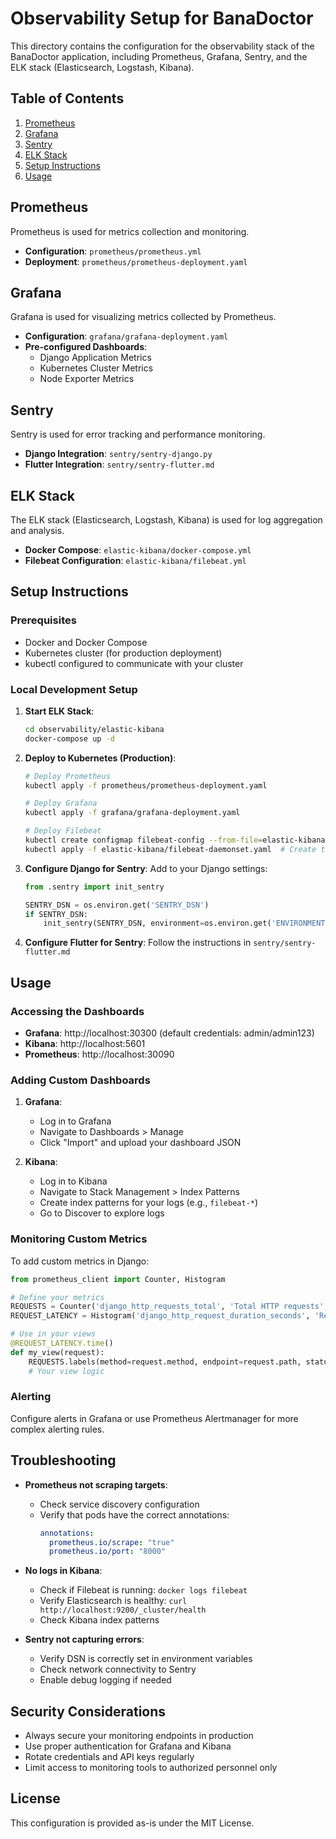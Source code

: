 # Observability Setup for BanaDoctor

This directory contains the configuration for the observability stack of the BanaDoctor application, including Prometheus, Grafana, Sentry, and the ELK stack (Elasticsearch, Logstash, Kibana).

## Table of Contents

1. [Prometheus](#prometheus)
2. [Grafana](#grafana)
3. [Sentry](#sentry)
4. [ELK Stack](#elk-stack)
5. [Setup Instructions](#setup-instructions)
6. [Usage](#usage)

## Prometheus

Prometheus is used for metrics collection and monitoring.

- **Configuration**: `prometheus/prometheus.yml`
- **Deployment**: `prometheus/prometheus-deployment.yaml`

## Grafana

Grafana is used for visualizing metrics collected by Prometheus.

- **Configuration**: `grafana/grafana-deployment.yaml`
- **Pre-configured Dashboards**:
  - Django Application Metrics
  - Kubernetes Cluster Metrics
  - Node Exporter Metrics

## Sentry

Sentry is used for error tracking and performance monitoring.

- **Django Integration**: `sentry/sentry-django.py`
- **Flutter Integration**: `sentry/sentry-flutter.md`

## ELK Stack

The ELK stack (Elasticsearch, Logstash, Kibana) is used for log aggregation and analysis.

- **Docker Compose**: `elastic-kibana/docker-compose.yml`
- **Filebeat Configuration**: `elastic-kibana/filebeat.yml`

## Setup Instructions

### Prerequisites

- Docker and Docker Compose
- Kubernetes cluster (for production deployment)
- kubectl configured to communicate with your cluster

### Local Development Setup

1. **Start ELK Stack**:
   ```bash
   cd observability/elastic-kibana
   docker-compose up -d
   ```

2. **Deploy to Kubernetes (Production)**:
   ```bash
   # Deploy Prometheus
   kubectl apply -f prometheus/prometheus-deployment.yaml
   
   # Deploy Grafana
   kubectl apply -f grafana/grafana-deployment.yaml
   
   # Deploy Filebeat
   kubectl create configmap filebeat-config --from-file=elastic-kibana/filebeat.yml
   kubectl apply -f elastic-kibana/filebeat-daemonset.yaml  # Create this file based on your needs
   ```

3. **Configure Django for Sentry**:
   Add to your Django settings:
   ```python
   from .sentry import init_sentry
   
   SENTRY_DSN = os.environ.get('SENTRY_DSN')
   if SENTRY_DSN:
       init_sentry(SENTRY_DSN, environment=os.environ.get('ENVIRONMENT', 'development'))
   ```

4. **Configure Flutter for Sentry**:
   Follow the instructions in `sentry/sentry-flutter.md`

## Usage

### Accessing the Dashboards

- **Grafana**: http://localhost:30300 (default credentials: admin/admin123)
- **Kibana**: http://localhost:5601
- **Prometheus**: http://localhost:30090

### Adding Custom Dashboards

1. **Grafana**:
   - Log in to Grafana
   - Navigate to Dashboards > Manage
   - Click "Import" and upload your dashboard JSON

2. **Kibana**:
   - Log in to Kibana
   - Navigate to Stack Management > Index Patterns
   - Create index patterns for your logs (e.g., `filebeat-*`)
   - Go to Discover to explore logs

### Monitoring Custom Metrics

To add custom metrics in Django:

```python
from prometheus_client import Counter, Histogram

# Define your metrics
REQUESTS = Counter('django_http_requests_total', 'Total HTTP requests', ['method', 'endpoint', 'status'])
REQUEST_LATENCY = Histogram('django_http_request_duration_seconds', 'Request latency in seconds', ['endpoint'])

# Use in your views
@REQUEST_LATENCY.time()
def my_view(request):
    REQUESTS.labels(method=request.method, endpoint=request.path, status=200).inc()
    # Your view logic
```

### Alerting

Configure alerts in Grafana or use Prometheus Alertmanager for more complex alerting rules.

## Troubleshooting

- **Prometheus not scraping targets**:
  - Check service discovery configuration
  - Verify that pods have the correct annotations:
    ```yaml
    annotations:
      prometheus.io/scrape: "true"
      prometheus.io/port: "8000"
    ```

- **No logs in Kibana**:
  - Check if Filebeat is running: `docker logs filebeat`
  - Verify Elasticsearch is healthy: `curl http://localhost:9200/_cluster/health`
  - Check Kibana index patterns

- **Sentry not capturing errors**:
  - Verify DSN is correctly set in environment variables
  - Check network connectivity to Sentry
  - Enable debug logging if needed

## Security Considerations

- Always secure your monitoring endpoints in production
- Use proper authentication for Grafana and Kibana
- Rotate credentials and API keys regularly
- Limit access to monitoring tools to authorized personnel only

## License

This configuration is provided as-is under the MIT License.
